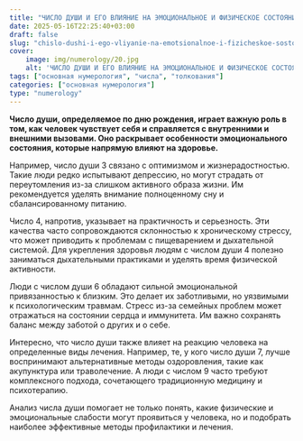 ```yaml
---
title: "ЧИСЛО ДУШИ И ЕГО ВЛИЯНИЕ НА ЭМОЦИОНАЛЬНОЕ И ФИЗИЧЕСКОЕ СОСТОЯНИЕ (ЧАСТЬ 2)"
date: 2025-05-16T22:25:40+03:00
draft: false
slug: "chislo-dushi-i-ego-vliyanie-na-emotsionalnoe-i-fizicheskoe-sostoyanie-chast-2"
cover:
    image: img/numerology/20.jpg
    alt: 'ЧИСЛО ДУШИ И ЕГО ВЛИЯНИЕ НА ЭМОЦИОНАЛЬНОЕ И ФИЗИЧЕСКОЕ СОСТОЯНИЕ (ЧАСТЬ 2)'
tags: ["основная нумерология", "числа", "толкования"]
categories: ["основная нумерология"]
type: "numerology"
---
```



**Число души, определяемое по дню рождения, играет важную роль в том, как человек чувствует себя и справляется с внутренними и внешними вызовами. Оно раскрывает особенности эмоционального состояния, которые напрямую влияют на здоровье.**

Например, число души 3 связано с оптимизмом и жизнерадостностью. Такие люди редко испытывают депрессию, но могут страдать от переутомления из-за слишком активного образа жизни. Им рекомендуется уделять внимание полноценному сну и сбалансированному питанию.

Число 4, напротив, указывает на практичность и серьезность. Эти качества часто сопровождаются склонностью к хроническому стрессу, что может приводить к проблемам с пищеварением и дыхательной системой. Для укрепления здоровья людям с числом души 4 полезно заниматься дыхательными практиками и уделять время физической активности.

Люди с числом души 6 обладают сильной эмоциональной привязанностью к близким. Это делает их заботливыми, но уязвимыми к психологическим травмам. Стресс из-за семейных проблем может отражаться на состоянии сердца и иммунитета. Им важно сохранять баланс между заботой о других и о себе.

Интересно, что число души также влияет на реакцию человека на определенные виды лечения. Например, те, у кого число души 7, лучше воспринимают альтернативные методы оздоровления, такие как акупунктура или траволечение. А люди с числом 9 часто требуют комплексного подхода, сочетающего традиционную медицину и психотерапию.

Анализ числа души помогает не только понять, какие физические и эмоциональные слабости могут проявиться у человека, но и подобрать наиболее эффективные методы профилактики и лечения.
